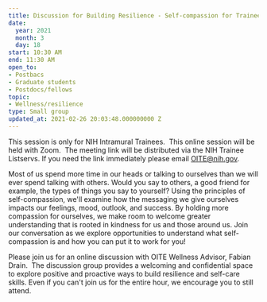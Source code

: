 ```yaml
---
title: Discussion for Building Resilience - Self-compassion for Trainees
date:
  year: 2021
  month: 3
  day: 18
start: 10:30 AM
end: 11:30 AM
open_to:
- Postbacs
- Graduate students
- Postdocs/fellows
topic:
- Wellness/resilience
type: Small group
updated_at: 2021-02-26 20:03:48.000000000 Z
---
```

This session is only for NIH Intramural Trainees.  This online session
will be held with Zoom.  The meeting link will be distributed via the
NIH Trainee Listservs. If you need the link immediately please email
OITE@nih.gov.

Most of us spend more time in our heads or talking to ourselves than we
will ever spend talking with others. Would you say to others, a good
friend for example, the types of things you say to yourself? Using the
principles of self-compassion, we'll examine how the messaging we give
ourselves impacts our feelings, mood, outlook, and success. By holding
more compassion for ourselves, we make room to welcome greater
understanding that is rooted in kindness for us and those around us.
Join our conversation as we explore opportunities to understand what
self-compassion is and how you can put it to work for you! 

Please join us for an online discussion with OITE Wellness Advisor,
Fabian Drain.  The discussion group provides a welcoming and
confidential space to explore positive and proactive ways to build
resilience and self-care skills. Even if you can\'t join us for the
entire hour, we encourage you to still attend.  

<span style="font-family: arial, helvetica, sans-serif; font-size:
10pt;"> </span>

 

 
